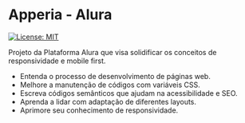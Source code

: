 # Apperia - Alura

[![License: MIT](https://img.shields.io/badge/License-MIT-yellow.svg)](https://opensource.org/licenses/MIT)

Projeto da Plataforma Alura que visa solidificar os conceitos de responsividade e mobile first. 

- Entenda o processo de desenvolvimento de páginas web.
- Melhore a manutenção de códigos com variáveis CSS.
- Escreva códigos semânticos que ajudam na acessibilidade e SEO.
- Aprenda a lidar com adaptação de diferentes layouts.
- Aprimore seu conhecimento de responsividade.
